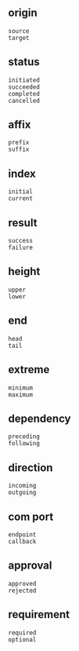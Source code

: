 ## origin
```
source
target
```

## status
```
initiated
succeeded
completed
cancelled
```

## affix
```
prefix
suffix
```

## index
```
initial
current
```

## result
```
success
failure
```

## height
```
upper
lower
```

## end
```
head
tail
```

## extreme
```
minimum
maximum
```

## dependency
```
preceding
following
```

## direction
```
incoming
outgoing
```

## com port

```
endpoint
callback
```

## approval
```
approved
rejected
```

## requirement
```
required
optional
```
